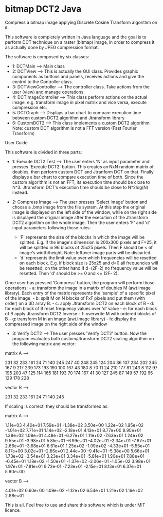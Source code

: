 # bitmap DCT2 Java
Compress a bitmap image applying Discrete Cosine Transform algorithm on it.

This software is completely written in Java language and the goal is to perform DCT technique on a raster (bitmap) image, in order to compress it as actually done by JPEG compression format.

The software is composed by six classes:
  - 1: DCTMain --> Main class
  - 2: DCTView --> This is actually the GUI class. Provides graphic components as buttons and panels, receives actions and give         the       control to the Controller class.
  - 3: DCTViewController --> The controller class. Take actions from the user (view) and manage operations.
  - 4: DCTImageController --> This class perform actions on the actual image, e.g. transform image in pixel matrix and vice versa, execute         compression etc.
  - 5: DCTGraph --> Displays a bar chart to compare execution time between custom DCT2 algorithm and Jtransform library
  - 6: CustomDCT2 --> This class implements a custom DCT2 algorithm. Note: custom DCT algorithm is not a FFT version (Fast Fourier                 Transform)
  
 User Guide
 
 This software is divided in three parts:
 
 - 1: Execute DCT2 Test --> The user enters 'N' as input parameter and presses 'Execute DCT2' button. This creates an NxN random matrix of doubles, then perform custom DCT and Jtranform DCT on that. Finally displays a bar chart to compare                execution time of both. Since the custom algorithm is not an FFT, its execution time should be close to N^3. Jtransform   DCT's              execution time should be close to N^2log(N) instead.
    
 - 2: Compress Image --> The user presses 'Select Image' button and choose a .bmp image from the file system. At this step the original        image is displayed on the left side of the window, while on the right side is displayed the original image after the execution of the Jtransform DCT2 algorithm on the whole image. 
Then the user enters 'F' and 'd' input parameters following those rules: 
      - 'F' represents the size of the blocks in which the image will be splitted. E.g. if the image's dimension is 200x300 pixels and F=25,       it will be splitted in 96 blocks of 25x25 pixels. Then F should be < of image's width/height. Note: leftover image parts will be           discarted.
      - 'd' represents the limit value over which frequencies will be resetted on each block. E.g. if block size is 25x25 and d=0 all             frequencies will be resetted, on the other hand if d=(2F-2) no frequency value will be resetted. Then 'd' should be >= 0 and <= (2F-        2).

  Once user has pressed 'Compress' button, the program will perform those operations:
      - a: transform the image in a matrix of doubles M (awt.image library). Each entry of the matrix represents the 'sample' of a                 specific pixel of the image.
      - b: split M on N blocks of FxF pixels and put them (with order) on a 3D array B. 
      - c: apply Jtransform DCT2 on each block of B
      - d: for each block of B reset frequency values over 'd' value
      - e: for each block of B apply Jtransform DCT2 Inverse 
      - f: overwrite M with ordered blocks of B
      - g: transform M in an image (awt.image library)
      - h: display the compressed image on the right side of the window
      
 - 3: Verify DCT2 --> The user presses 'Verify DCT2' button. Now the program evaluates both custom/Jtransform DCT2 scaling algorithm on the following matrix and vector:

matrix A -->

231 32 233 161 24 71 140 245
247 40 248 245 124 204 36 107
234 202 245 167 9 217 239 173
193 190 100 167 43 180 8 70
11 24 210 177 81 243 8 112
97 195 203 47 125 114 165 181
193 70 174 167 41 30 127 245
87 149 57 192 65 129 178 228

vector B -->

231 32 233 161 24 71 140 245

If scaling is correct, they should be transformed as:

matrix A -->

1.11e+03 4.40e+01 7.59e+01 -1.38e+02 3.50e+00 1.22e+02 1.95e+02 -1.01e+02
7.71e+01 1.14e+02 -2.18e+01 4.13e+01 8.77e+00 9.90e+01 1.38e+02 1.09e+01
4.48e+01 -6.27e+01 1.11e+02 -7.63e+01 1.24e+02 9.55e+01 -3.98e+01 5.85e+01
-6.99e+01 -4.02e+01 -2.34e+01 -7.67e+01 2.66e+01 -3.68e+01 6.61e+01 1.25e+02
-1.09e+02 -4.33e+01 -5.55e+01 8.17e+00 3.02e+01 -2.86e+01 2.44e+00 -9.41e+01
-5.38e+00 5.66e+01 1.73e+02 -3.54e+01 3.23e+01 3.34e+01 -5.81e+01 1.90e+01
7.88e+01 -6.45e+01 1.18e+02 -1.50e+01 -1.37e+02 -3.06e+01 -1.05e+02 3.98e+01
1.97e+01 -7.81e+01 9.72e-01 -7.23e+01 -2.15e+01 8.13e+01 6.37e+01 5.90e+00

vector B -->

4.01e+02 6.60e+00 1.09e+02 -1.12e+02 6.54e+01 1.21e+02 1.16e+02 2.88e+01



This is all. Feel free to use and share this software which is under MIT licence.
